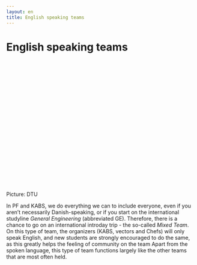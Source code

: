 ```yaml
---
layout: en
title: English speaking teams
---
```


<h1>English speaking teams</h1>
<div id="poster-image" style="height: 335px; background-image: url('/static/img/gekabs.jpg');">
</div> 
<p> Picture: DTU </p>

<p>
In PF and KABS, we do everything we can to include everyone, even if you aren’t necessarily Danish-speaking, or if you start on the international studyline <em>General Engineering</em> (abbreviated GE). Therefore, there is a chance to go on an international introday trip - the so-called <em>Mixed Team</em>. On this type of team, the organizers (KABS, vectors and Chefs) will only speak English, and new students are strongly encouraged to do the same, as this greatly helps the feeling of community on the team Apart from the spoken language, this type of team functions largely like the other teams that are most often held.
</p>



<!--OLD (2022 and 2025)
<h2>Mixed trip</h2>
<p>
On a Mixed Trip, a team is made of Russes from GE, and people from other study lines who have chosen to go on an English-speaking trip. Mixed trip aims to mix people from different backgrounds and allow non-Danish-speaking Russes to meet Russes from other study lines and vice versa. The size of these trips is not yet determined, but will be disclosed later. The vectors on Mixed Trip trips are also from both <em>GE</em> and other studylines. It is not a requirement to be fluent in English to be a mixtrip vector.

</p>

The Mixtrip is the classical 4-day cabin rustrip – the only difference being the language as it is in English. It is a rustrip made up of russes from GE (General Engineering) and russes from other study programs, who also want to go on the international trips. This is an attempt to mix more people with different backgrounds and allow non-Danish-speaking russes to meet russes from other studies at DTU and vice versa. Danish vectors will get the chance of sharing Danish culture as well as learning about foreign cultures and how to handle a big group of people with different backgrounds. The size of these trips is between 7 and 10 vectors and include vectors from all study lines at DTU – and definitely some from GE. 
-->

